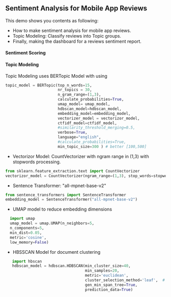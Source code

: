 ## Sentiment Analysis for Mobile App Reviews 

This demo shows you contents as following:
  * How to make sentiment analysis for mobile app reviews.
  * Topic Modeling: Classify reviews into Topic groups.
  * Finally, making the dashboard for a reviews sentiment report.

#### Sentiment Scoring


#### Topic Modeling

Topic Modeling uses BERTopic Model with using
```python
topic_model = BERTopic(top_n_words=15,
                       nr_topics = 30,
                       n_gram_range=(1,3), 
                       calculate_probabilities=True,
                       umap_model= umap_model,
                       hdbscan_model=hdbscan_model,
                       embedding_model=embedding_model,
                       vectorizer_model = vectorizor_model,
                       ctfidf_model=ctfidf_model,
                       #similarity_threshold_merging=0.5,
                       verbose=True,
                       language="english",
                       #calculate_probabilities=True,
                       min_topic_size=300 ) # better [100,500]
  ```
  * Vectorizor Model: CountVectorizer with ngram range in (1,3) with stopwords processing.
 ```python
 from sklearn.feature_extraction.text import CountVectorizer
 vectorizor_model = CountVectorizer(ngram_range=(1,3), stop_words=stopwords)
 ```
  * Sentence Transformer: "all-mpnet-base-v2"
 ```python
 from sentence_transformers import SentenceTransformer
 embedding_model = SentenceTransformer("all-mpnet-base-v2")
 ```
   * UMAP model to reduce embedding dimensions

```python
  import umap
  umap_model = umap.UMAP(n_neighbors=5,
  n_components=5,
  min_dist=0.05,
  metric='cosine',
  low_memory=False)
```                 
  * HBSSCAN Model for document clustering

```python  
   import hbscan
   hdbscan_model = hdbscan.HDBSCAN(min_cluster_size=40,
                                   min_samples=20,
                                   metric='euclidean',
                                   cluster_selection_method='leaf',  #'eom'
                                   gen_min_span_tree=True,
                                   prediction_data=True)
```


